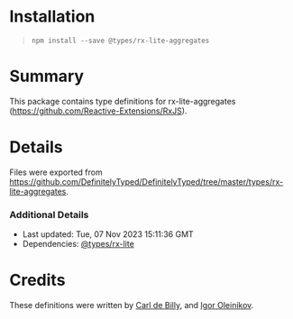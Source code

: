 # Installation
> `npm install --save @types/rx-lite-aggregates`

# Summary
This package contains type definitions for rx-lite-aggregates (https://github.com/Reactive-Extensions/RxJS).

# Details
Files were exported from https://github.com/DefinitelyTyped/DefinitelyTyped/tree/master/types/rx-lite-aggregates.

### Additional Details
 * Last updated: Tue, 07 Nov 2023 15:11:36 GMT
 * Dependencies: [@types/rx-lite](https://npmjs.com/package/@types/rx-lite)

# Credits
These definitions were written by [Carl de Billy](http://carl.debilly.net/), and [Igor Oleinikov](https://github.com/Igorbek).
